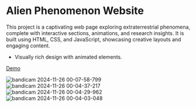 # Alien Phenomenon Website

This project is a captivating web page exploring extraterrestrial phenomena, complete with interactive sections, animations, and research insights. It is built using HTML, CSS, and JavaScript, showcasing creative layouts and engaging content.

- Visually rich design with animated elements.

[Demo](https://parniankarimian.github.io/Parallax-Aliens/)

![bandicam 2024-11-26 00-07-58-799](https://github.com/user-attachments/assets/41d11448-ab08-4d72-aa95-d5fe19029727)
![bandicam 2024-11-26 00-04-37-217](https://github.com/user-attachments/assets/a8c796c5-651f-4707-a09f-6d68ab9ecd92)
![bandicam 2024-11-26 00-04-29-962](https://github.com/user-attachments/assets/badf89a8-38be-4f75-9442-314b7d9b6992)
![bandicam 2024-11-26 00-04-03-048](https://github.com/user-attachments/assets/78f0151f-de32-4453-b429-058a33321283)
